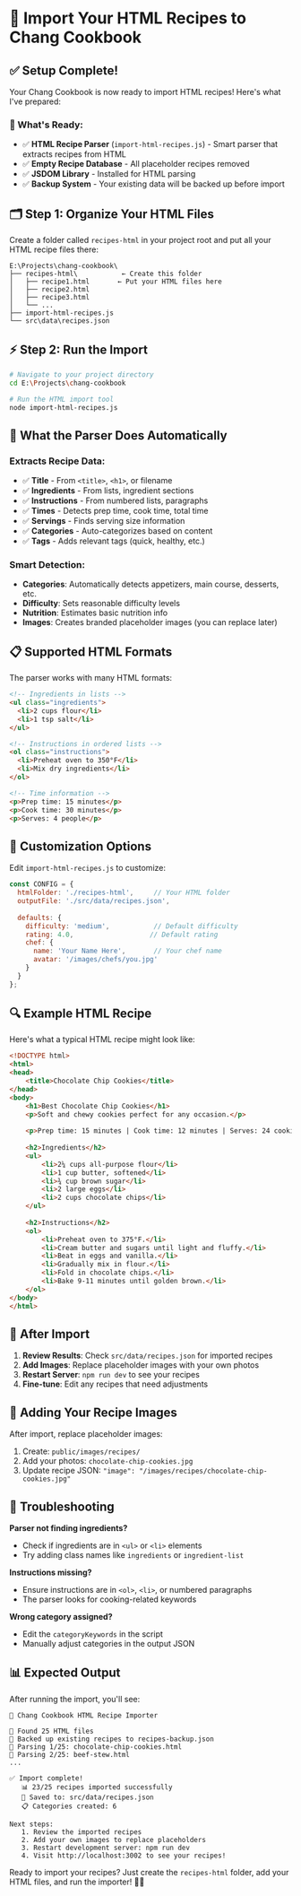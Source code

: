 # 🚀 Import Your HTML Recipes to Chang Cookbook

## ✅ **Setup Complete!**

Your Chang Cookbook is now ready to import HTML recipes! Here's what I've prepared:

### **📁 What's Ready:**
- ✅ **HTML Recipe Parser** (`import-html-recipes.js`) - Smart parser that extracts recipes from HTML
- ✅ **Empty Recipe Database** - All placeholder recipes removed
- ✅ **JSDOM Library** - Installed for HTML parsing
- ✅ **Backup System** - Your existing data will be backed up before import

## 🗂️ **Step 1: Organize Your HTML Files**

Create a folder called `recipes-html` in your project root and put all your HTML recipe files there:

```
E:\Projects\chang-cookbook\
├── recipes-html\           ← Create this folder
│   ├── recipe1.html       ← Put your HTML files here
│   ├── recipe2.html
│   ├── recipe3.html
│   └── ...
├── import-html-recipes.js
└── src\data\recipes.json
```

## ⚡ **Step 2: Run the Import**

```bash
# Navigate to your project directory
cd E:\Projects\chang-cookbook

# Run the HTML import tool
node import-html-recipes.js
```

## 🤖 **What the Parser Does Automatically**

### **Extracts Recipe Data:**
- ✅ **Title** - From `<title>`, `<h1>`, or filename
- ✅ **Ingredients** - From lists, ingredient sections
- ✅ **Instructions** - From numbered lists, paragraphs
- ✅ **Times** - Detects prep time, cook time, total time
- ✅ **Servings** - Finds serving size information
- ✅ **Categories** - Auto-categorizes based on content
- ✅ **Tags** - Adds relevant tags (quick, healthy, etc.)

### **Smart Detection:**
- **Categories**: Automatically detects appetizers, main course, desserts, etc.
- **Difficulty**: Sets reasonable difficulty levels
- **Nutrition**: Estimates basic nutrition info
- **Images**: Creates branded placeholder images (you can replace later)

## 📋 **Supported HTML Formats**

The parser works with many HTML formats:

```html
<!-- Ingredients in lists -->
<ul class="ingredients">
  <li>2 cups flour</li>
  <li>1 tsp salt</li>
</ul>

<!-- Instructions in ordered lists -->
<ol class="instructions">
  <li>Preheat oven to 350°F</li>
  <li>Mix dry ingredients</li>
</ol>

<!-- Time information -->
<p>Prep time: 15 minutes</p>
<p>Cook time: 30 minutes</p>
<p>Serves: 4 people</p>
```

## 🎯 **Customization Options**

Edit `import-html-recipes.js` to customize:

```javascript
const CONFIG = {
  htmlFolder: './recipes-html',     // Your HTML folder
  outputFile: './src/data/recipes.json',
  
  defaults: {
    difficulty: 'medium',           // Default difficulty
    rating: 4.0,                   // Default rating
    chef: {
      name: 'Your Name Here',       // Your chef name
      avatar: '/images/chefs/you.jpg'
    }
  }
};
```

## 🔍 **Example HTML Recipe**

Here's what a typical HTML recipe might look like:

```html
<!DOCTYPE html>
<html>
<head>
    <title>Chocolate Chip Cookies</title>
</head>
<body>
    <h1>Best Chocolate Chip Cookies</h1>
    <p>Soft and chewy cookies perfect for any occasion.</p>
    
    <p>Prep time: 15 minutes | Cook time: 12 minutes | Serves: 24 cookies</p>
    
    <h2>Ingredients</h2>
    <ul>
        <li>2¼ cups all-purpose flour</li>
        <li>1 cup butter, softened</li>
        <li>¾ cup brown sugar</li>
        <li>2 large eggs</li>
        <li>2 cups chocolate chips</li>
    </ul>
    
    <h2>Instructions</h2>
    <ol>
        <li>Preheat oven to 375°F.</li>
        <li>Cream butter and sugars until light and fluffy.</li>
        <li>Beat in eggs and vanilla.</li>
        <li>Gradually mix in flour.</li>
        <li>Fold in chocolate chips.</li>
        <li>Bake 9-11 minutes until golden brown.</li>
    </ol>
</body>
</html>
```

## 🧪 **After Import**

1. **Review Results**: Check `src/data/recipes.json` for imported recipes
2. **Add Images**: Replace placeholder images with your own photos
3. **Restart Server**: `npm run dev` to see your recipes
4. **Fine-tune**: Edit any recipes that need adjustments

## 🎨 **Adding Your Recipe Images**

After import, replace placeholder images:

1. Create: `public/images/recipes/`
2. Add your photos: `chocolate-chip-cookies.jpg`
3. Update recipe JSON: `"image": "/images/recipes/chocolate-chip-cookies.jpg"`

## 🔧 **Troubleshooting**

**Parser not finding ingredients?**
- Check if ingredients are in `<ul>` or `<li>` elements
- Try adding class names like `ingredients` or `ingredient-list`

**Instructions missing?**
- Ensure instructions are in `<ol>`, `<li>`, or numbered paragraphs
- The parser looks for cooking-related keywords

**Wrong category assigned?**
- Edit the `categoryKeywords` in the script
- Manually adjust categories in the output JSON

## 📊 **Expected Output**

After running the import, you'll see:

```
🍳 Chang Cookbook HTML Recipe Importer

📁 Found 25 HTML files
💾 Backed up existing recipes to recipes-backup.json
📝 Parsing 1/25: chocolate-chip-cookies.html
📝 Parsing 2/25: beef-stew.html
...

✅ Import complete!
   📊 23/25 recipes imported successfully
   📁 Saved to: src/data/recipes.json
   📋 Categories created: 6

Next steps:
   1. Review the imported recipes
   2. Add your own images to replace placeholders
   3. Restart development server: npm run dev
   4. Visit http://localhost:3002 to see your recipes!
```

Ready to import your recipes? Just create the `recipes-html` folder, add your HTML files, and run the importer! 🍳✨